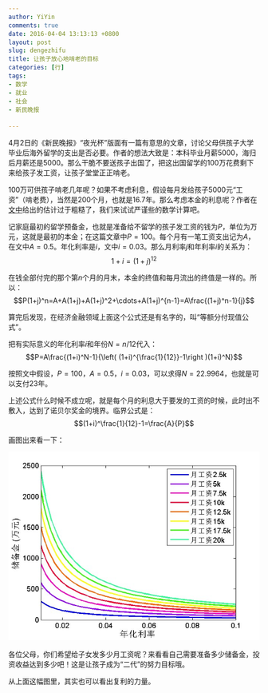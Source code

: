 ```yaml
---
author: YiYin
comments: true
date: 2016-04-04 13:13:13 +0800
layout: post
slug: dengezhifu
title: 让孩子放心地啃老的目标
categories: [行]
tags:
- 数学
- 就业
- 社会
- 新民晚报

---
```

4月2日的《新民晚报》“夜光杯”版面有一篇有意思的文章，讨论父母供孩子大学毕业后海外留学的支出是否必要。作者的想法大致是：本科毕业月薪5000，海归后月薪还是5000。那么干脆不要送孩子出国了，把这出国留学的100万花费剩下来给孩子发工资，让孩子堂堂正正啃老。

100万可供孩子啃老几年呢？如果不考虑利息，假设每月发给孩子5000元“工资”（啃老费），当然是200个月，也就是16.7年。那么考虑本金的利息呢？作者在<a href="/public/images/kenlaozhifu_1.jpg" data-lightbox="klzf">文中</a>给出的估计过于粗糙了，我们来试试严谨些的数学计算吧。

记家庭最初的留学预备金，也就是准备给不留学的孩子发工资的钱为$P$，单位为万元，这就是最初的本金；在这篇文章中$P=100$。每个月有一笔工资支出记为$A$，在文中$A=0.5$。年化利率是$i$，文中$i=0.03$。那么月利率$j$和年利率$i$的关系为：$$1+i=(1+j)^{12}$$

在钱全部付完的那个第$n$个月的月末，本金的终值和每月流出的终值是一样的。所以：
$$P(1+j)^n=A+A(1+j)+A(1+j)^2+\cdots+A(1+j)^{n-1}=A\frac{(1+j)^n-1}{j}$$

算完后发现，在经济金融领域上面这个公式还是有名字的，叫“等额分付现值公式”。

把有实际意义的年化利率$i$和年份$N=n/12$代入：
$$P=A\frac{(1+i)^N-1}{\left( (1+i)^{\frac{1}{12}}-1\right )(1+i)^N}$$

按照文中假设，$P=100$，$A=0.5$，$i=0.03$，可以求得$N=22.9964$，也就是可以支付23年。

上述公式什么时候不成立呢，就是每个月的利息大于要发的工资的时候，此时出不敷入，达到了诺贝尔奖金的境界。临界公式是：
$$(1+i)^\frac{1}{12}-1=\frac{A}{P}$$

画图出来看一下：

![](/public/images/gongzilinjie_1.jpg)

各位父母，你们希望给子女发多少月工资呢？来看看自己需要准备多少储备金，投资收益达到多少吧！这是让孩子成为“二代”的努力目标哦。

从上面这幅图里，其实也可以看出复利的力量。

